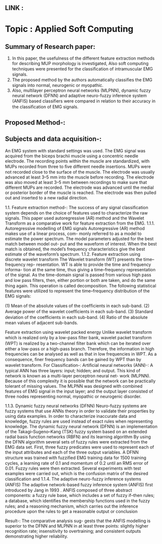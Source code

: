 ## LINK : 

# Topic : Applied Soft Computing

## Summary of Research paper: 
1)	In this paper, the usefulness of the different feature extraction methods for describing MUP morphology is investigated, Also soft computing techniques were presented for the classiﬁcation of intramuscular EMG signals.
2)	The proposed method by the authors automatically classiﬁes the EMG signals into normal, neurogenic or myopathic.
3)	Also, multilayer perceptron neural networks (MLPNN), dynamic fuzzy neural network (DFNN) and adaptive neuro-fuzzy inference system (ANFIS) based classiﬁers were compared in relation to their accuracy in the classiﬁcation of EMG signals.
## Proposed Method-:
## Subjects and data acquisition-:
An EMG system with standard settings was used. The EMG signal was acquired from the biceps brachii muscle using a concentric needle electrode. The  recording points within the muscle are standardized, with MUPs recorded from three to ﬁve different needle insertions. MUPs were not recorded close to the surface of the muscle. The electrode was usually advanced at least 3–5 mm into the muscle before recording. The electrode was also moved at least 3–5 mm between recordings to make sure that different MUPs are recorded. The electrode was advanced until the medial or posterior border of the muscle is reached. The electrode was then pulled out and inserted to a new radial direction.

1.1.	Feature extraction method-:
The success of any signal classiﬁcation system depends on the choice of features used to characterize the raw signals. This paper used autoregressive (AR) method and the Wavelet Transform as a comparative work for feature extraction from the EMG.
1.1.1.	Autoregressive modelling of EMG signals
 Autoregressive (AR) method makes use of a linear process, com- monly referred to as a model to estimate the power spectrum. The model parameters adjusted for the best match between model out- put and the waveform of interest. When the best match is obtained, the model’s frequency characteristics give the best estimate of the waveform’s spectrum.
1.1.2.	Feature extraction using discrete wavelet transform
The Wavelet transform (WT) presents the time–frequency rep- resentation. WT is able to provide the time and frequency informa- tion at the same time, thus giving a time–frequency representation of the signal. As the time-domain signal is passed from various high pass and low pass ﬁlters, then, either portion or both are taken, and do the same thing again. This operation is called decomposition.
The following statistical features were utilized to represent the time–frequency distribution of the EMG signals: 

(1)	Mean of the absolute values of the coefﬁcients in each sub-band.
(2)	Average power of the wavelet coefﬁcients in each sub-band.
(3)	Standard deviation of the coefﬁcients in each sub-band.
(4)	Ratio of the absolute mean values of adjacent sub-bands.

Feature extraction using wavelet packed energy
Unlike wavelet transform which is realized only by a low-pass ﬁlter bank, wavelet packet transform (WPT) is realized by a two-channel ﬁlter bank which can be iterated over either a low-pass or a high-pass branch. Therefore, the information in high frequencies can be analysed as well as that in low frequencies in WPT. As a consequence, ﬁner frequency bands can be gained by WPT than by wavelet transform.
For Classification-:
Artiﬁcial neural networks (ANN)-:
A typical ANN has three layers: input; hidden; and output. This kind of network is known as a multi-layer perceptron neural net- work (MLPNN). Because of this complexity it is possible that the network can be practically tolerant of missing values.
The MLPNN was designed with combined features of EMG signal in the input layer; and the output layer consisted of three nodes representing normal, myopathic or neurogenic disorder.

1.1.3.	Dynamic fuzzy neural networks (DFNN)
Neuro-fuzzy systems are fuzzy systems that use ANNs theory in order to validate their properties by using data examples. In order to characterize inaccurate data and knowledge, fuzzy rules are used instead of exact rules when representing knowledge. The dynamic fuzzy neural network (DFNN)  is an implementation of the Takagi–Sugeno–Kang (TSK) fuzzy system based on an extended radial basis function networks (RBFN) and its learning algorithm
By using the DFNN algorithm several sets of fuzzy rules were extracted from the EMG data set. First, three fuzzy predicates were used to represent each of the input attributes and each of the three output variables. A DFNN structure was trained with fuzziﬁed EMG training data for 1500 training cycles, a learning rate of 0.1 and momentum of 0.2 until an RMS error of 0.01. Fuzzy rules were then extracted. Several experiments with test examples were carried out, which is the confusion matrix of the desired classiﬁcation and 
1.1.4.	The adaptive neuro-fuzzy inference systems (ANFIS)
The adaptive network-based fuzzy inference system (ANFIS) ﬁrst introduced by Jang in 1993 . ANFIS composed of three abstract components: a fuzzy rule base, which includes a set of fuzzy if–then rules; a database, which identiﬁes the membership functions used in the fuzzy rules; and a reasoning mechanism,
which carries out the inference procedure upon the rules to get a reasonable output or conclusion


Result-:
The comparative analysis sug- gests that the ANFIS modelling is superior to the DFNN and MLPNN in at least three points: slightly higher recognition rate; insensitivity to overtraining; and consistent outputs demonstrating higher reliability.
